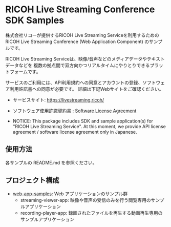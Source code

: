 # RICOH Live Streaming Conference SDK Samples

株式会社リコーが提供するRICOH Live Streaming Serviceを利用するためのRICOH Live Streaming Conference (Web Application Component) のサンプルです。

RICOH Live Streaming Serviceは、映像/音声などのメディアデータやテキストデータなどを
複数の拠点間で双方向かつリアルタイムにやりとりできるプラットフォームです。

サービスのご利用には、API利用規約への同意とアカウントの登録、ソフトウェア利用許諾書への同意が必要です。
詳細は下記Webサイトをご確認ください。

* サービスサイト: https://livestreaming.ricoh/
* ソフトウェア使用許諾契約書 : [Software License Agreement](SoftwareLicenseAgreement.txt)

* NOTICE: This package includes SDK and sample application(s) for "RICOH Live Streaming Service".
At this moment, we provide API license agreement / software license agreement only in Japanese.

## 使用方法
各サンプルの README.md を参照ください。

## プロジェクト構成
* [web-app-samples](./web-app-samples/): Web アプリケーションのサンプル群
  * streaming-viewer-app: 映像や音声の受信のみを行う閲覧専用のサンプルアプリケーション
  * recording-player-app: 録画されたファイルを再生する動画再生専用のサンプルアプリケーション
